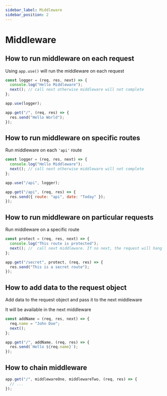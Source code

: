 ```yaml
---
sidebar_label: Middleware
sidebar_position: 2
---
```

# Middleware

## How to run middleware on each request

Using `app.use()` will run the middleware on each request

```javascript
const logger = (req, res, next) => {
  console.log("Hello Middleware");
  next(); // call next otherwise middleware will not complete
};

app.use(logger);

app.get("/", (req, res) => {
  res.send("Hello World");
});
```

## How to run middleware on specific routes

Run middleware on each `'api'` route

```javascript
const logger = (req, res, next) => {
  console.log("Hello Middleware");
  next(); // call next otherwise middleware will not complete
};

app.use("/api", logger);

app.get("/api", (req, res) => {
  res.send({ route: "api", date: "Today" });
});
```

## How to run middleware on particular requests

Run middleware on a specific route

```javascript
const protect = (req, res, next) => {
  console.log("This route is protected");
  next(); //  call next middleware. If no next, the request will hang
};

app.get("/secret", protect, (req, res) => {
  res.send("This is a secret route");
});
```

## How to add data to the request object

Add data to the request object and pass it to the next middleware

It will be available in the next middleware

```js
const addName = (req, res, next) => {
  req.name = "John Doe";
  next();
};

app.get("/", addName, (req, res) => {
  res.send(`Hello ${req.name}`);
});
```

## How to chain middleware

```js
app.get("/", middlewareOne, middlewareTwo, (req, res) => {
  // ...
});
```
